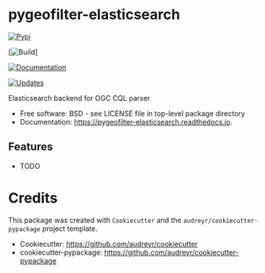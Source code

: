 # pygeofilter-elasticsearch


[![Pypi](https://img.shields.io/pypi/v/pygeofilter_elasticsearch.svg)](https://pypi.python.org/pypi/pygeofilter_elasticsearch)

[![Build](https://github.com/github/docs/actions/workflows/tests.yml/badge.svg)]

[![Documentation](https://readthedocs.org/projects/pygeofilter-elasticsearch/badge/?version=latest)](https://pygeofilter-elasticsearch.readthedocs.io/en/latest/?badge=latest)


[![Updates](https://pyup.io/repos/github/rsmith013/pygeofilter_elasticsearch/shield.svg)](https://pyup.io/repos/github/rsmith013/pygeofilter_elasticsearch/)



Elasticsearch backend for OGC CQL parser


* Free software: BSD - see LICENSE file in top-level package directory
* Documentation: https://pygeofilter-elasticsearch.readthedocs.io.


## Features

* TODO

# Credits

This package was created with `Cookiecutter` and the `audreyr/cookiecutter-pypackage` project template.

 * Cookiecutter: https://github.com/audreyr/cookiecutter
 * cookiecutter-pypackage: https://github.com/audreyr/cookiecutter-pypackage
